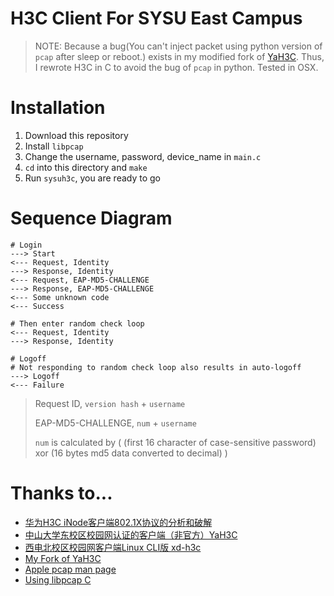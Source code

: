 # H3C Client For SYSU East Campus

> NOTE: Because a bug(You can't inject packet using python version of `pcap` after sleep or reboot.) exists in my modified fork of [YaH3C](https://github.com/githubutilities/YaH3C). Thus, I rewrote H3C in C to avoid the bug of `pcap` in python. Tested in OSX.

# Installation

1. Download this repository
2. Install `libpcap`
3. Change the username, password, device_name in `main.c`
4. `cd` into this directory and `make`
5. Run `sysuh3c`, you are ready to go


# Sequence Diagram

```
# Login
---> Start
<--- Request, Identity
---> Response, Identity
<--- Request, EAP-MD5-CHALLENGE
---> Response, EAP-MD5-CHALLENGE
<--- Some unknown code
<--- Success

# Then enter random check loop
<--- Request, Identity
---> Response, Identity

# Logoff
# Not responding to random check loop also results in auto-logoff
---> Logoff
<--- Failure
```

> Request ID, `version hash` + `username`
>
> EAP-MD5-CHALLENGE, `num` + `username`
>
> `num` is calculated by ( (first 16 character of case-sensitive password) xor (16 bytes md5 data converted to decimal) )


# Thanks to...

* [华为H3C iNode客户端802.1X协议的分析和破解](https://story.tonylee.name/2016/07/14/hua-wei-h3c-inodeke-hu-duan-802-1xxie-yi-de-fen-xi-he-po-jie/)
* [中山大学东校区校园网认证的客户端（非官方）YaH3C](https://github.com/humiaozuzu/YaH3C)
* [西电北校区校园网客户端Linux CLI版 xd-h3c](https://github.com/godspeed1989/xd-h3c)
* [My Fork of YaH3C](https://github.com/githubutilities/YaH3C)
* [Apple pcap man page](https://developer.apple.com/legacy/library/documentation/Darwin/Reference/ManPages/man3/pcap.3pcap.html)
* [Using libpcap C](http://www.devdungeon.com/content/using-libpcap-c)
